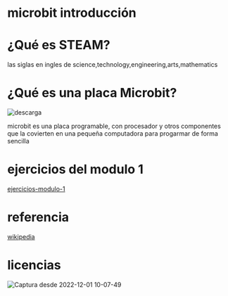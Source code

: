 #  microbit introducción
# ¿Qué es STEAM? 
las siglas en ingles de science,technology,engineering,arts,mathematics
# ¿Qué es una placa Microbit?
![descarga](https://user-images.githubusercontent.com/114906901/204755747-4b659ad9-71f4-46d0-86be-dc7e89ee8b3b.jpeg)

microbit es una placa programable, con procesador y otros componentes que la covierten en una pequeña computadora para progarmar de forma sencilla

# ejercicios del modulo 1
[ejercicios-modulo-1](https://github.com/darkrayo97/microbit/blob/21aafe2d93faac8c3d742a9fe1636df73850ce08/modulo1ejercicios.md)

# referencia
[wikipedia](https://es.wikipedia.org/wiki/Wikipedia:Portada)


# licencias

![Captura desde 2022-12-01 10-07-49](https://user-images.githubusercontent.com/114906901/205011978-be4afcd2-af11-4a76-808a-20fb289c4865.png)
